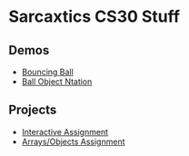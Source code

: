 # Sarcaxtics CS30 Stuff

## Demos
- [Bouncing Ball](01-Ball)
- [Ball Object Ntation](02-ball-object)

## Projects
- [Interactive Assignment](03-tank-game)
- [Arrays/Objects Assignment](04-Arrays-assignment)